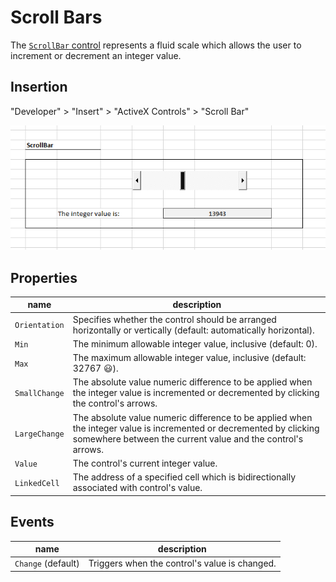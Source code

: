 # Scroll Bars

The [`ScrollBar` control](https://msdn.microsoft.com/en-us/VBA/Language-Reference-VBA/articles/scrollbar-control) represents a fluid scale which allows the user to increment or decrement an integer value.

## Insertion

"Developer" > "Insert" > "ActiveX Controls" > "Scroll Bar"

![a screenshot of a horizontally-aligned scroll-bar.](/img/notes/activex-controls/scroll-bar.png)

## Properties

name | description
--- | ---
`Orientation` | Specifies whether the control should be arranged horizontally or vertically (default: automatically horizontal).
`Min` | The minimum allowable integer value, inclusive (default: 0).
`Max` | The maximum allowable integer value, inclusive (default: 32767 :smiley:).
`SmallChange` | The absolute value numeric difference to be applied when the integer value is incremented or decremented by clicking the control's arrows.
`LargeChange` | The absolute value numeric difference to be applied when the integer value is incremented or decremented by clicking somewhere between the current value and the control's arrows.
`Value` | The control's current integer value.
`LinkedCell` | The address of a specified cell which is bidirectionally associated with control's value.

## Events

name | description
--- | ---
`Change` (default) | Triggers when the control's value is changed.
